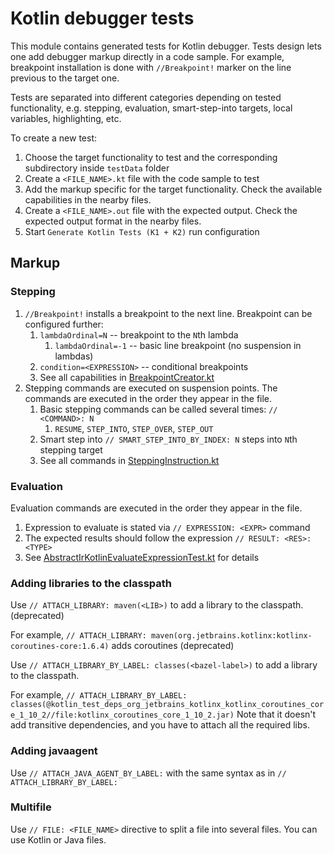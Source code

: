 # Kotlin debugger tests

This module contains generated tests for Kotlin debugger. 
Tests design lets one add debugger markup directly in a code sample. 
For example, breakpoint installation is done with `//Breakpoint!` marker on the line previous to the target one.

Tests are separated into different categories depending on tested functionality, e.g. stepping, evaluation, smart-step-into targets, local variables, highlighting, etc.

To create a new test:
1. Choose the target functionality to test and the corresponding subdirectory inside `testData` folder
2. Create a `<FILE_NAME>.kt` file with the code sample to test
3. Add the markup specific for the target functionality. Check the available capabilities in the nearby files.
4. Create a `<FILE_NAME>.out` file with the expected output. Check the expected output format in the nearby files.
5. Start `Generate Kotlin Tests (K1 + K2)` run configuration

## Markup

### Stepping

1. `//Breakpoint!` installs a breakpoint to the next line. Breakpoint can be configured further:
   1. `lambdaOrdinal=N` -- breakpoint to the `N`th lambda
      1. `lambdaOrdinal=-1` -- basic line breakpoint (no suspension in lambdas)
   2. `condition=<EXPRESSION>` -- conditional breakpoints
   3. See all capabilities in [BreakpointCreator.kt](test/org/jetbrains/kotlin/idea/debugger/test/util/BreakpointCreator.kt)
2. Stepping commands are executed on suspension points. The commands are executed in the order they appear in the file.
   1. Basic stepping commands can be called several times: `// <COMMAND>: N`
      1. `RESUME`, `STEP_INTO`, `STEP_OVER`, `STEP_OUT`
   2. Smart step into `// SMART_STEP_INTO_BY_INDEX: N` steps into `N`th stepping target
   3. See all commands in [SteppingInstruction.kt](test/org/jetbrains/kotlin/idea/debugger/test/util/SteppingInstruction.kt)

### Evaluation
Evaluation commands are executed in the order they appear in the file.

1. Expression to evaluate is stated via `// EXPRESSION: <EXPR>` command
2. The expected results should follow the expression `// RESULT: <RES>: <TYPE>`
3. See [AbstractIrKotlinEvaluateExpressionTest.kt](test/org/jetbrains/kotlin/idea/debugger/test/AbstractIrKotlinEvaluateExpressionTest.kt) for details

### Adding libraries to the classpath
Use `// ATTACH_LIBRARY: maven(<LIB>)` to add a library to the classpath. (deprecated)

For example,  `// ATTACH_LIBRARY: maven(org.jetbrains.kotlinx:kotlinx-coroutines-core:1.6.4)` adds coroutines (deprecated)

Use `// ATTACH_LIBRARY_BY_LABEL: classes(<bazel-label>)` to add a library to the classpath.

For example, `// ATTACH_LIBRARY_BY_LABEL: classes(@kotlin_test_deps_org_jetbrains_kotlinx_kotlinx_coroutines_core_1_10_2//file:kotlinx_coroutines_core_1_10_2.jar)`
Note that it doesn't add transitive dependencies, and you have to attach all the required libs.

### Adding javaagent
Use `// ATTACH_JAVA_AGENT_BY_LABEL:` with the same syntax as in `// ATTACH_LIBRARY_BY_LABEL:`

### Multifile

Use `// FILE: <FILE_NAME>` directive to split a file into several files. You can use Kotlin or Java files.

